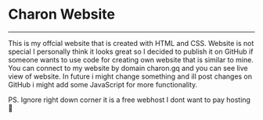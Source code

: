 # Charon Website
---
This is my offcial website that is created with HTML and CSS. Website is not special I personally think it looks great so I decided to publish it on GitHub if someone wants to use code for creating own website that is similar to mine. You can connect to my website by domain charon.gq and you can see live view of website. In future i might change something and ill post changes on GitHub i might add some JavaScript for more functionality.

PS. Ignore right down corner it is a free webhost I dont want to pay hosting 🤫

